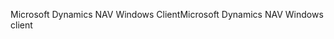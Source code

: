 <span data-ttu-id="ae5cc-101">Microsoft Dynamics NAV Windows Client</span><span class="sxs-lookup"><span data-stu-id="ae5cc-101">Microsoft Dynamics NAV Windows client</span></span>